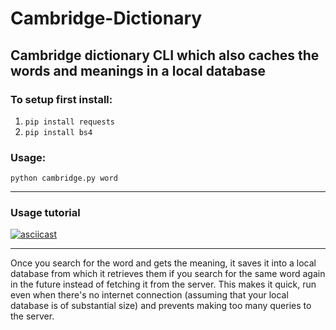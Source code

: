 # Cambridge-Dictionary
Cambridge dictionary CLI which also caches the words and meanings in a local database
---

### To setup first install:
1. ```pip install requests```
2. ```pip install bs4```

### Usage:
```python cambridge.py word```

---

### Usage tutorial
[![asciicast](https://asciinema.org/a/K8mwaAYJTEpK2VRDEAZJ2jcWe.svg)](https://asciinema.org/a/K8mwaAYJTEpK2VRDEAZJ2jcWe)

---
Once you search for the word and gets the meaning, it saves it into a local database from which it retrieves them if you search for the same word again in the future instead of fetching it from the server. This makes it quick, run even when there's no internet connection (assuming that your local database is of substantial size) and prevents making too many queries to the server.
